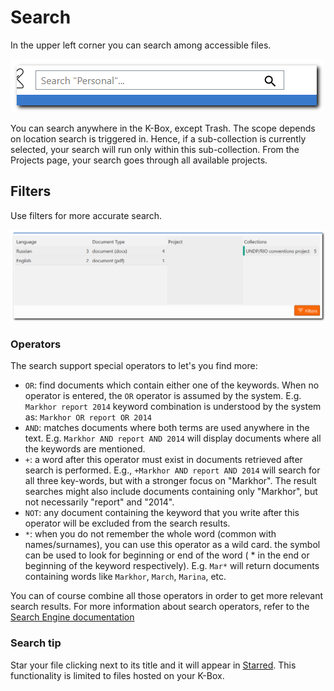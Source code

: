 # Search

In the upper left corner you can search among accessible files.

![search](./images/search.png)

You can search anywhere in the K-Box, except Trash. The scope depends on location search is triggered in. Hence, if a sub-collection is currently selected, your search will run only within this sub-collection. From the Projects page, your search goes through all available projects.

## Filters

Use filters for more accurate search.

![filters](./images/filters.png)

### Operators

The search support special operators to let's you find more:

- `OR`: find documents which contain either one of the keywords. When no operator is entered, the `OR` operator is assumed by the system. E.g. `Markhor report 2014` keyword combination is understood by the system as: `Markhor OR report OR 2014`
- `AND`: matches documents where both terms are used anywhere in the text. E.g. `Markhor AND report AND 2014` will display documents where all the keywords are mentioned.
- `+`: a word after this operator must exist in documents retrieved after search is performed. E.g., `+Markhor AND report AND 2014` will search for all three key-words, but with a stronger focus on "Markhor". The result searches might also include documents containing only "Markhor", but not necessarily "report" and "2014".
- `NOT`: any document containing the keyword that you write after this operator will be excluded from the search results.
- `*`: when you do not remember the whole word (common with names/surnames), you can use this operator as a wild card. the symbol can be used to look for beginning or end of the word ( * in the end or beginning of the keyword respectively). E.g. `Mar*` will return documents containing words like `Markhor`, `March`, `Marina`, etc. 

You can of course combine all those operators in order to get more relevant search results. For more information about search operators, refer to the [Search Engine documentation](https://lucene.apache.org/core/2_9_4/queryparsersyntax.html)

### Search tip

Star your file clicking next to its title and it will appear in [Starred](./starred.md). This functionality is limited to files hosted on your K-Box.